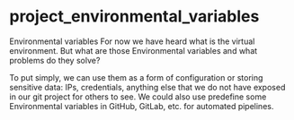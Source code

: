 # project_environmental_variables

Environmental variables
For now we have heard what is the virtual environment. But what are those Environmental variables and what problems do they solve?

To put simply, we can use them as a form of configuration or storing sensitive data: IPs, credentials, anything else that we do not have exposed in our git project for others to see. We could also use predefine some Environmental variables in GitHub, GitLab, etc. for automated pipelines.